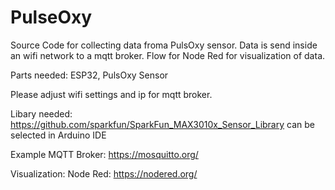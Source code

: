 # PulseOxy

Source Code for collecting data froma PulsOxy sensor. Data is send inside an wifi network to a mqtt broker. Flow for Node Red for visualization of data.

Parts needed: ESP32, PulsOxy Sensor

Please adjust wifi settings and ip for mqtt broker.

Libary needed:
https://github.com/sparkfun/SparkFun_MAX3010x_Sensor_Library 
can be selected in Arduino IDE

Example MQTT Broker:
https://mosquitto.org/ 

Visualization: 
Node Red: https://nodered.org/ 



